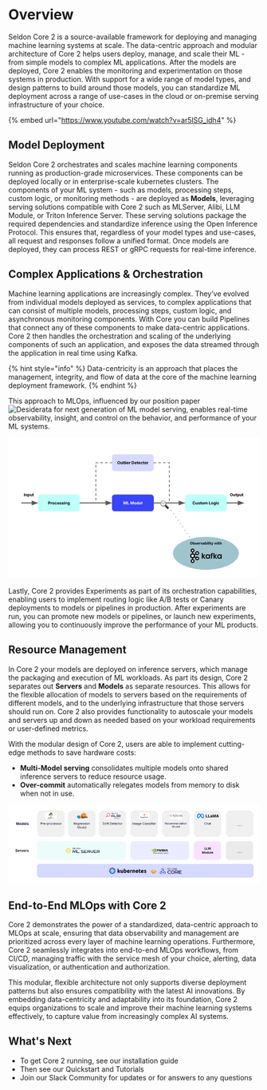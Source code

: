 # Overview

Seldon Core 2 is a source-available framework for deploying and managing machine learning systems at scale. The data-centric approach and modular architecture of Core 2 helps users deploy, manage, and scale their ML - from simple models to complex ML applications. After the models are deployed, Core 2 enables the monitoring and experimentation on those systems in production. With support for a wide range of model types, and design patterns to build around those models, you can standardize ML deployment across a range of use-cases in the cloud or on-premise serving infrastructure of your choice. 

{% embed url="https://www.youtube.com/watch?v=ar5lSG_idh4" %}

## Model Deployment

Seldon Core 2 orchestrates and scales machine learning components running as production-grade microservices. These components can be deployed locally or in enterprise-scale kubernetes clusters. The components of your ML system - such as models, processing steps, custom logic, or monitoring methods - are deployed as **Models**, leveraging serving solutions compatible with Core 2 such as MLServer, Alibi, LLM Module, or Triton Inference Server. These serving solutions package the required dependencies and standardize inference using the Open Inference Protocol. This ensures that, regardless of your model types and use-cases, all request and responses follow a unified format. Once models are deployed, they can process REST or gRPC requests for real-time inference.

## Complex Applications & Orchestration

Machine learning applications are increasingly complex. They’ve evolved from individual models deployed as services, to complex applications that can consist of multiple models, processing steps, custom logic, and asynchronous monitoring components. With Core you can build  Pipelines that connect any of these components to make data-centric applications. Core 2 then handles the orchestration and scaling of the underlying components of such an application, and exposes the data streamed through the application in real time using Kafka. 

{% hint style="info" %}
Data-centricity is an approach that places the management, integrity, and flow of data at the core of the machine learning deployment framework. 
{% endhint %}

This approach to MLOps, influenced by our position paper ![Desiderata for next generation of ML model serving](https://arxiv.org/abs/2210.14665), enables real-time observability, insight, and control on the behavior, and performance of your ML systems.  


![data-centric pipeline](images/pipeline-intro.png)

Lastly, Core 2 provides Experiments as part of its orchestration capabilities, enabling users to implement routing logic like A/B tests or Canary deployments to models or pipelines in production. After experiments are run, you can promote new models or pipelines, or launch new experiments, allowing you to continuously improve the performance of your ML products.


## Resource Management

In Core 2 your models are deployed on inference servers, which manage the packaging and execution of ML workloads. As part its design, Core 2 separates out **Servers** and **Models** as separate resources. This allows for the flexible allocation of models to servers based on the requirements of different models, and to the underlying infrastructure that those servers should run on. Core 2 also provides functionality to autoscale your models and servers up and down as needed based on your workload requirements or user-defined metrics. 

With the modular design of Core 2, users are able to implement cutting-edge methods to save hardware costs:

- **Multi-Model serving** consolidates multiple models onto shared inference servers to reduce resource usage.
- **Over-commit** automatically relegates models from memory to disk when not in use.

![Example: Serving multiple model types across inference servers](images/models-servers.png)

## End-to-End MLOps with Core 2

Core 2 demonstrates the power of a standardized, data-centric approach to MLOps at scale, ensuring that data observability and management are prioritized across every layer of machine learning operations. Furthermore, Core 2 seamlessly integrates into end-to-end MLOps workflows, from CI/CD, managing traffic with the service mesh of your choice, alerting, data visualization, or authentication and authorization. 

This modular, flexible architecture not only supports diverse deployment patterns but also ensures compatibility with the latest AI innovations. By embedding data-centricity and adaptability into its foundation, Core 2 equips organizations to scale and improve their machine learning systems effectively, to capture value from increasingly complex AI systems.

## What's Next

- To get Core 2 running, see our installation guide
- Then see our Quickstart and Tutorials
- Join our Slack Community for updates or for answers to any questions
